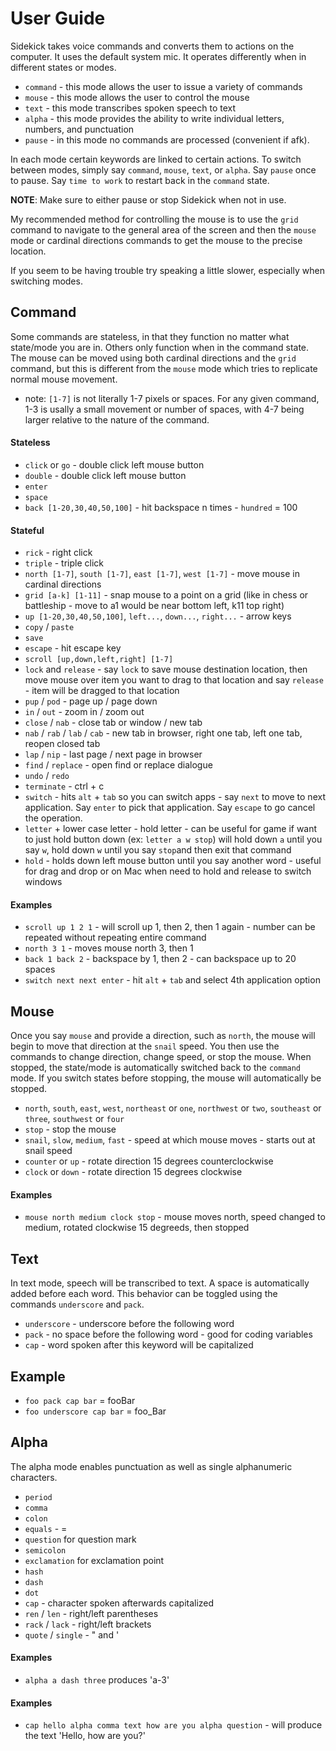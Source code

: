 # User Guide

Sidekick takes voice commands and converts them to actions on the computer. It uses the default system mic. It operates differently when in different states or modes.

- `command` - this mode allows the user to issue a variety of commands
- `mouse` - this mode allows the user to control the mouse
- `text` - this mode transcribes spoken speech to text
- `alpha` - this mode provides the ability to write individual letters, numbers, and punctuation
- `pause` - in this mode no commands are processed (convenient if afk). 

In each mode certain keywords are linked to certain actions. To switch between modes, simply say `command`, `mouse`, `text`, or `alpha`. Say `pause` once to pause. Say `time to work` to restart back in the `command` state. 

**NOTE**: Make sure to either pause or stop Sidekick when not in use.

My recommended method for controlling the mouse is to use the `grid` command to navigate to the general area of the screen and then the `mouse` mode or cardinal directions commands to get the mouse to the precise location. 

If you seem to be having trouble try speaking a little slower, especially when switching modes.

## Command

Some commands are stateless, in that they function no matter what state/mode you are in. Others only function when in the command state. The mouse can be moved using both cardinal directions and the `grid` command, but this is different from the `mouse` mode which tries to replicate normal mouse movement. 

- note: `[1-7]` is not literally 1-7 pixels or spaces. For any given command, 1-3 is usally a small movement or number of spaces, with 4-7 being larger relative to the nature of the command.

#### Stateless

- `click` or `go` - double click left mouse button
- `double` - double click left mouse button
- `enter` 
- `space`
- `back [1-20,30,40,50,100]` - hit backspace n times - `hundred` = 100

#### Stateful

- `rick` - right click 
- `triple` - triple click
- `north [1-7]`, `south [1-7]`, `east [1-7]`, `west [1-7]` - move mouse in cardinal directions 
- `grid [a-k] [1-11]` - snap mouse to a point on a grid (like in chess or battleship - move to a1 would be near bottom left, k11 top right)
- `up [1-20,30,40,50,100]`, `left...`, `down...`, `right...` - arrow keys
- `copy` / `paste`
- `save`
- `escape` - hit escape key
- `scroll [up,down,left,right] [1-7]` 
- `lock` and `release` - say `lock` to save mouse destination location, then move mouse over item you want to drag to that location and say `release` - item will be dragged to that location
- `pup` / `pod` - page up / page down
- `in` / `out` - zoom in / zoom out
- `close` / `nab` - close tab or window / new tab 
- `nab` / `rab` / `lab` / `cab` - new tab in browser, right one tab, left one tab, reopen closed tab
- `lap` / `nip` - last page / next page in browser
- `find` / `replace` - open find or replace dialogue
- `undo` / `redo`
- `terminate` - ctrl + c 
- `switch` - hits `alt` + `tab` so you can switch apps - say `next` to move to next application. Say `enter` to pick that application. Say `escape` to go cancel the operation. 
- `letter` + lower case letter - hold letter - can be useful for game if want to just hold button down (ex: `letter a w stop`) will hold down `a` until you say `w`, hold down `w` until you say `stop`and then exit that command
- `hold` - holds down left mouse button until you say another word - useful for drag and drop or on Mac when need to hold and release to switch windows

#### Examples

- `scroll up 1 2 1` - will scroll up 1, then 2, then 1 again - number can be repeated without repeating entire command
- `north 3 1` - moves mouse north 3, then 1
- `back 1 back 2` - backspace by 1, then 2 - can backspace up to 20 spaces
- `switch next next enter` - hit `alt` + `tab` and select 4th application option

## Mouse

Once you say `mouse` and provide a direction, such as `north`, the mouse will begin to move that direction at the `snail` speed. You then use the commands to change direction, change speed, or stop the mouse. When stopped, the state/mode is automatically switched back to the `command` mode. If you switch states before stopping, the mouse will automatically be stopped. 

- `north`, `south`, `east`, `west`, `northeast` or `one`, `northwest` or `two`, `southeast` or `three`, `southwest` or `four`
- `stop` - stop the mouse
- `snail`, `slow`, `medium`, `fast` - speed at which mouse moves - starts out at snail speed
- `counter` or `up` - rotate direction 15 degrees counterclockwise
- `clock` or `down` - rotate direction 15 degrees clockwise

#### Examples

- `mouse north medium clock stop` - mouse moves north, speed changed to medium, rotated clockwise 15 degreeds, then stopped

## Text

In text mode, speech will be transcribed to text. A space is automatically added before each word. This behavior can be toggled using the commands `underscore` and `pack`. 

- `underscore` - underscore before the following word
- `pack` - no space before the following word - good for coding variables
- `cap` - word spoken after this keyword will be capitalized

## Example

- `foo pack cap bar` = fooBar
- `foo underscore cap bar` = foo_Bar

## Alpha

The alpha mode enables punctuation as well as single alphanumeric characters.

- `period`
- `comma` 
- `colon`
- `equals` - =
- `question` for question mark
- `semicolon` 
- `exclamation` for exclamation point
- `hash`
- `dash`
- `dot`
- `cap` - character spoken afterwards capitalized
- `ren` / `len` - right/left parentheses
- `rack` / `lack` - right/left brackets 
- `quote` / `single` - " and '

#### Examples

- `alpha a dash three` produces 'a-3'

#### Examples

- `cap hello alpha comma text how are you alpha question` - will produce the text 'Hello, how are you?'
